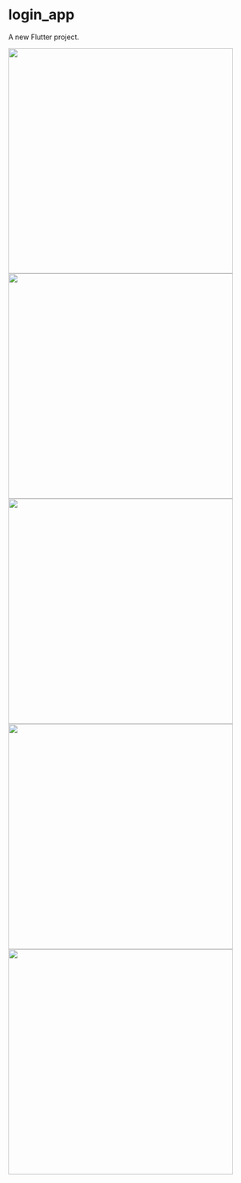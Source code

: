 # login_app

A new Flutter project.

<img src="https://user-images.githubusercontent.com/113766592/210045469-68c5e39b-375b-4372-a31f-9bc04c693d02.mp4" style="height:450px">
<img src="https://user-images.githubusercontent.com/113766592/210045459-53fa1368-4e89-4a91-8ece-d57ba825f7b4.jpg" style="height:450px">
<img src="https://user-images.githubusercontent.com/113766592/210045461-2373bc8a-a627-40e6-bcb7-62dc73d31c86.jpg" style="height:450px">
<img src="https://user-images.githubusercontent.com/113766592/210045464-04727fc1-d3c4-47b3-8c82-01ac975882f1.jpg" style="height:450px">
<img src="https://user-images.githubusercontent.com/113766592/210045467-ed3d8308-b3e2-4d2b-9362-4b5141061a9b.jpg" style="height:450px">




